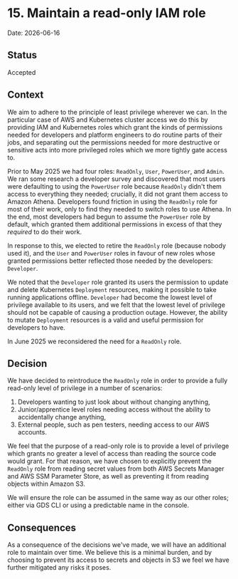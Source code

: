 # 15. Maintain a read-only IAM role

Date: 2026-06-16

## Status

Accepted

## Context

We aim to adhere to the principle of least privilege wherever we can. In the particular case of AWS and Kubernetes 
cluster access we do this by providing IAM and Kubernetes roles which grant the kinds of permissions needed for developers 
and platform engineers to do routine parts of their jobs, and separating out the permissions needed for more destructive
or sensitive acts into more privileged roles which we more tightly gate access to.

Prior to May 2025 we had four roles: `ReadOnly`, `User`, `PowerUser`, and `Admin`. We ran some research a developer survey 
and discovered that most users were defaulting to using the `PowerUser` role because `ReadOnly` didn't them access to 
everything they needed; crucially, it did not grant them access to Amazon Athena. Developers found friction in using the
`ReadOnly` role for most of their work, only to find they needed to switch roles to use Athena. In the end, most developers
had begun to assume the `PowerUser` role by default, which granted them additional permissions in excess of that they
_required_ to do their work.

In response to this, we elected to retire the `ReadOnly` role (because nobody used it), and the `User` and `PowerUser` 
roles in favour of new roles whose granted permissions better reflected those needed by the developers: `Developer`.

We noted that the `Developer` role granted its users the permission to update and delete Kubernetes `Deployment` resources, 
making it possible to take running applications offline. `Developer` had become the lowest level of privilege available
to its users, and we felt that the lowest level of privilege should not be capable of causing a production outage.
However, the ability to mutate `Deployment` resources is a valid and useful permission for developers to have.

In June 2025 we reconsidered the need for a `ReadOnly` role.

## Decision

We have decided to reintroduce the `ReadOnly` role in order to provide a fully read-only level of privilege in a number
of scenarios:

1. Developers wanting to just look about without changing anything,
2. Junior/apprentice level roles needing access without the ability to accidentally change anything,
3. External people, such as pen testers, needing access to our AWS accounts.

We feel that the purpose of a read-only role is to provide a level of privilege which grants no greater a level of access
than reading the source code would grant. For that reason, we have chosen to explicitly prevent the `ReadOnly` role from
reading secret values from both AWS Secrets Manager and AWS SSM Parameter Store, as well as preventing it from reading 
objects within Amazon S3.

We will ensure the role can be assumed in the same way as our other roles; either via GDS CLI or using a predictable name
in the console.

## Consequences

As a consequence of the decisions we've made, we will have an additional role to maintain over time. We believe this is
a minimal burden, and by choosing to prevent its access to secrets and objects in S3 we feel we have further mitigated
any risks it poses.
